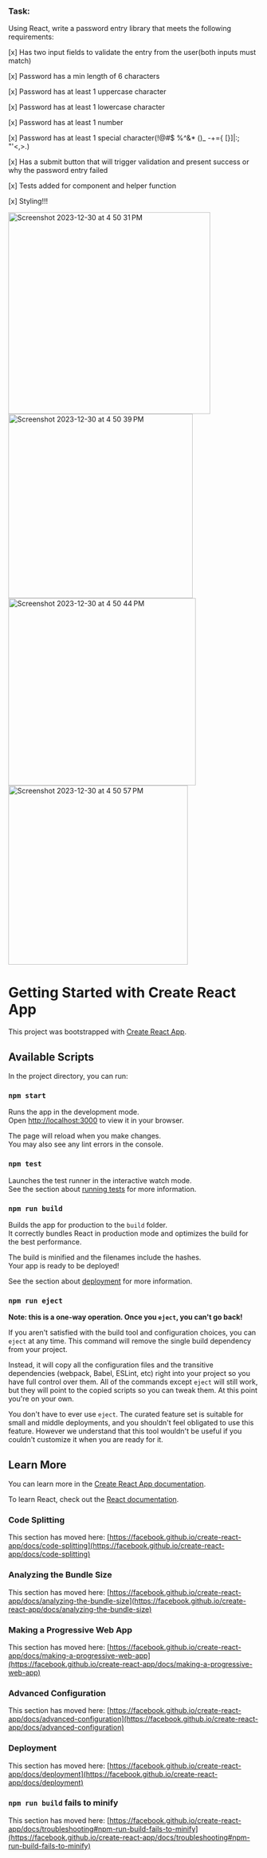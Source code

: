 ### Task:
Using React, write a password entry library that meets the following requirements:

[x] Has two input fields to validate the entry from the user(both inputs must match)

[x] Password has a min length of 6 characters

[x] Password has at least 1 uppercase character

[x] Password has at least 1 lowercase character

[x] Password has at least 1 number

[x] Password has at least 1 special character(!@#$ %^&* ()_ -+={ [}]|:; "'<,>.)

[x] Has a submit button that will trigger validation and present success or why the password entry failed

[x] Tests added for component and helper function

[x] Styling!!!

<img width="405" alt="Screenshot 2023-12-30 at 4 50 31 PM" src="https://github.com/klee0589/aweber-validator/assets/10567488/62cb315d-673e-4f79-93e3-51110c395e5b">

<img width="370" alt="Screenshot 2023-12-30 at 4 50 39 PM" src="https://github.com/klee0589/aweber-validator/assets/10567488/9451fe8e-54aa-4db4-96c8-5345b02bf4d4">

<img width="376" alt="Screenshot 2023-12-30 at 4 50 44 PM" src="https://github.com/klee0589/aweber-validator/assets/10567488/97027600-2f5a-45a7-ba7d-350aad6dc8ac">

<img width="360" alt="Screenshot 2023-12-30 at 4 50 57 PM" src="https://github.com/klee0589/aweber-validator/assets/10567488/6ee1666d-1d3d-4256-a22c-f9d77ed08678">



# Getting Started with Create React App

This project was bootstrapped with [Create React App](https://github.com/facebook/create-react-app).

## Available Scripts

In the project directory, you can run:

### `npm start`

Runs the app in the development mode.\
Open [http://localhost:3000](http://localhost:3000) to view it in your browser.

The page will reload when you make changes.\
You may also see any lint errors in the console.

### `npm test`

Launches the test runner in the interactive watch mode.\
See the section about [running tests](https://facebook.github.io/create-react-app/docs/running-tests) for more information.

### `npm run build`

Builds the app for production to the `build` folder.\
It correctly bundles React in production mode and optimizes the build for the best performance.

The build is minified and the filenames include the hashes.\
Your app is ready to be deployed!

See the section about [deployment](https://facebook.github.io/create-react-app/docs/deployment) for more information.

### `npm run eject`

**Note: this is a one-way operation. Once you `eject`, you can't go back!**

If you aren't satisfied with the build tool and configuration choices, you can `eject` at any time. This command will remove the single build dependency from your project.

Instead, it will copy all the configuration files and the transitive dependencies (webpack, Babel, ESLint, etc) right into your project so you have full control over them. All of the commands except `eject` will still work, but they will point to the copied scripts so you can tweak them. At this point you're on your own.

You don't have to ever use `eject`. The curated feature set is suitable for small and middle deployments, and you shouldn't feel obligated to use this feature. However we understand that this tool wouldn't be useful if you couldn't customize it when you are ready for it.

## Learn More

You can learn more in the [Create React App documentation](https://facebook.github.io/create-react-app/docs/getting-started).

To learn React, check out the [React documentation](https://reactjs.org/).

### Code Splitting

This section has moved here: [https://facebook.github.io/create-react-app/docs/code-splitting](https://facebook.github.io/create-react-app/docs/code-splitting)

### Analyzing the Bundle Size

This section has moved here: [https://facebook.github.io/create-react-app/docs/analyzing-the-bundle-size](https://facebook.github.io/create-react-app/docs/analyzing-the-bundle-size)

### Making a Progressive Web App

This section has moved here: [https://facebook.github.io/create-react-app/docs/making-a-progressive-web-app](https://facebook.github.io/create-react-app/docs/making-a-progressive-web-app)

### Advanced Configuration

This section has moved here: [https://facebook.github.io/create-react-app/docs/advanced-configuration](https://facebook.github.io/create-react-app/docs/advanced-configuration)

### Deployment

This section has moved here: [https://facebook.github.io/create-react-app/docs/deployment](https://facebook.github.io/create-react-app/docs/deployment)

### `npm run build` fails to minify

This section has moved here: [https://facebook.github.io/create-react-app/docs/troubleshooting#npm-run-build-fails-to-minify](https://facebook.github.io/create-react-app/docs/troubleshooting#npm-run-build-fails-to-minify)
